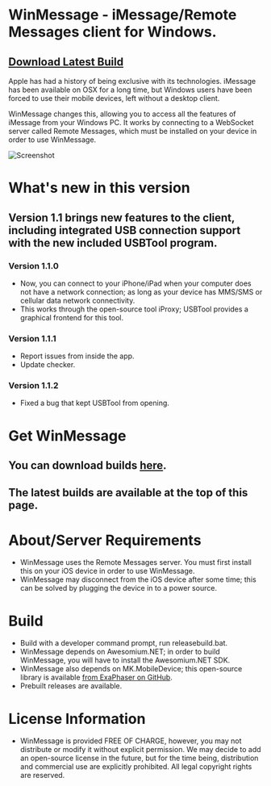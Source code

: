 # WinMessage - iMessage/Remote Messages client for Windows.
<h2><a href="https://github.com/0xFireball/WinMessage/releases/download/v1.1.2/WinMessageSetup.exe" class="btn">Download Latest Build</a></h2>

Apple has had a history of being exclusive with its technologies.
iMessage has been available on OSX for a long time, but Windows users
have been forced to use their mobile devices, left without a desktop client.

WinMessage changes this, allowing you to access all the features of
iMessage from your Windows PC. It works by connecting to a WebSocket
server called Remote Messages, which must be installed on your device
in order to use WinMessage.

![Screenshot](https://raw.githubusercontent.com/0xFireball/WinMessage/master/screenshot.PNG)

# What's new in this version
## Version 1.1 brings new features to the client, including integrated USB connection support with the new included USBTool program.
### Version 1.1.0
- Now, you can connect to your iPhone/iPad when your computer does not have a network connection;
as long as your device has MMS/SMS or cellular data network connectivity.
- This works through the open-source tool iProxy; USBTool provides a graphical frontend for this tool.

### Version 1.1.1
- Report issues from inside the app.
- Update checker.

### Version 1.1.2
- Fixed a bug that kept USBTool from opening.



# Get WinMessage
## You can download builds [here](https://github.com/0xFireball/WinMessage/releases/).
## The latest builds are available at the top of this page.

# About/Server Requirements
- WinMessage uses the Remote Messages server.
You must first install this on your iOS device in order to use
WinMessage.
- WinMessage may disconnect from the iOS device after some time;
this can be solved by plugging the device in to a power source. 

# Build
 - Build with a developer command prompt, run releasebuild.bat.
 - WinMessage depends on Awesomium.NET; in order to build WinMessage,
 you will have to install the Awesomium.NET SDK.
 - WinMessage also depends on MK.MobileDevice; this open-source library
  is available <a href="https://github.com/exaphaser/MK.MobileDevice">from ExaPhaser on GitHub</a>.
 - Prebuilt releases are available.  
 
 
 # License Information
 - WinMessage is provided FREE OF CHARGE, however, you may not distribute or modify
 it without explicit permission. We may decide to add an open-source
 license in the future, but for the time being, distribution and
 commercial use are explicitly prohibited. All legal copyright rights are reserved.
